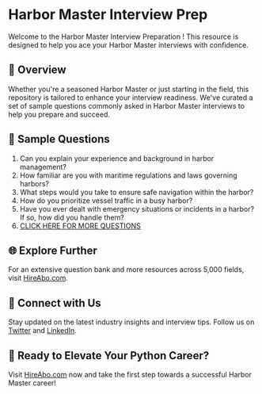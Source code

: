 # Harbor Master Interview Prep

Welcome to the Harbor Master Interview Preparation ! This resource is designed to help you ace your Harbor Master interviews with confidence.

## 🚀 Overview

Whether you're a seasoned Harbor Master or just starting in the field, this repository is tailored to enhance your interview readiness. We've curated a set of sample questions commonly asked in Harbor Master interviews to help you prepare and succeed.

## 📝 Sample Questions

1. Can you explain your experience and background in harbor management?
2. How familiar are you with maritime regulations and laws governing harbors?
3. What steps would you take to ensure safe navigation within the harbor?
4. How do you prioritize vessel traffic in a busy harbor?
5. Have you ever dealt with emergency situations or incidents in a harbor? If so, how did you handle them?
6. [CLICK HERE FOR MORE QUESTIONS](https://hireabo.com/job/23_4_0/Harbor%20Master)

## 🌐 Explore Further

For an extensive question bank and more resources across 5,000 fields, visit [HireAbo.com](https://www.hireabo.com).

## 📱 Connect with Us

Stay updated on the latest industry insights and interview tips. Follow us on [Twitter](https://twitter.com/hireabo) and [LinkedIn](https://www.linkedin.com/in/hire-abo-3609972a8/).

## 🚀 Ready to Elevate Your Python Career?

Visit [HireAbo.com](https://www.hireabo.com) now and take the first step towards a successful Harbor Master career!